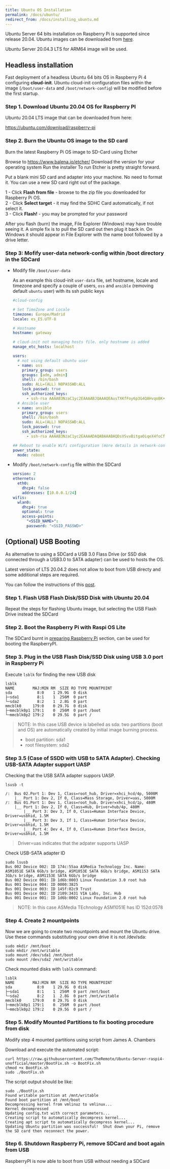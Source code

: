 ```yaml
---
title: Ubuntu OS Installation
permalink: /docs/ubuntu/
redirect_from: /docs/installing_ubuntu.md
---
```


Ubuntu Server 64 bits installation on Raspberry Pi is supported since release 20.04.
Ubuntu images can be downloaded from [here](https://ubuntu.com/download/raspberry-pi).

Ubuntu Server 20.04.3 LTS for ARM64 image will be used.


## Headless installation

Fast deployment of a headless Ubuntu 64 bits OS in Raspberry Pi 4 configuring **cloud-init**.
Ubuntu cloud-init configuration files within the image (`/boot/user-data` and `/boot/network-config`) will be modified before the first startup.

### Step 1. Download Ubuntu 20.04 OS for Raspberry PI

Ubuntu 20.04 LTS image that can be downloaded from here:

https://ubuntu.com/download/raspberry-pi


### Step 2. Burn the Ubuntu OS image to the SD card
Burn the latest Raspberry Pi OS image to SD-Card using Etcher

Browse to https://www.balena.io/etcher/
Download the version for your operating system
Run the installer
To run Etcher is pretty straight forward.

Put a blank mini SD card and adapter into your machine. No need to format it. You can use a new SD card right out of the package.

1 - Click **Flash from file** - browse to the zip file you downloaded for Raspberry Pi OS.<br>
2 - Click **Select target** - it may find the SDHC Card automatically, if not select it.<br>
3 - Click **Flash!** - you may be prompted for your password

After you flash (burn) the image,  File Explorer (Windows) may have trouble seeing it. A simple fix is to pull the SD card out then plug it back in. On Windows it should appear in File Explorer with the name boot followed by a drive letter.

### Step 3: Mofify user-data network-config within /boot directory in the SDCard

- Modify file `/boot/user-data`

  As an example this cloud-init `user-data` file, set hostname, locale and timezone and specify a couple of users, `oss` and `ansible` (removing default `ubuntu` user) with its ssh public keys

    ```yml
    #cloud-config

    # Set TimeZone and Locale
    timezone: Europe/Madrid
    locale: es_ES.UTF-8

    # Hostname
    hostname: gateway

    # cloud-init not managing hosts file. only hostname is added
    manage_etc_hosts: localhost

    users:
      # not using default ubuntu user
      - name: oss
        primary_group: users
        groups: [adm, admin]
        shell: /bin/bash
        sudo: ALL=(ALL) NOPASSWD:ALL
        lock_passwd: true
        ssh_authorized_keys:
          - ssh-rsa AAAAB3NzaC1yc2EAAAABJQAAAQEAusTXKfFoy6p3G4QAHvqoBK+9Vn2+cx2G5AY89WmjMikmeTG9KUseOCIAx22BCrFTNryMZ0oLx4u3M+Ibm1nX76R3Gs4b+gBsgf0TFENzztST++n9/bHYWeMVXddeV9RFbvPnQZv/TfLfPUejIMjFt26JCfhZdw3Ukpx9FKYhFDxr2jG9hXzCY9Ja2IkVwHuBcO4gvWV5xtI1nS/LvMw44Okmlpqos/ETjkd12PLCxZU6GQDslUgGZGuWsvOKbf51sR+cvBppEAG3ujIDySZkVhXqH1SSaGQbxF0pO6N5d4PWus0xsafy5z1AJdTeXZdBXPVvUSNVOUw8lbL+RTWI2Q== ubuntu@mi_pc
      # Ansible user
      - name: ansible
        primary_group: users
        shell: /bin/bash
        sudo: ALL=(ALL) NOPASSWD:ALL
        lock_passwd: true
        ssh_authorized_keys:
          - ssh-rsa AAAAB3NzaC1yc2EAAAADAQABAAABAQDsVSvxBitgaOiqeX4foCfhIe4yZj+OOaWP+wFuoUOBCZMWQ3cW188nSyXhXKfwYK50oo44O6UVEb2GZiU9bLOoy1fjfiGMOnmp3AUVG+e6Vh5aXOeLCEKKxV3I8LjMXr4ack6vtOqOVFBGFSN0ThaRTZwKpoxQ+pEzh+Q4cMJTXBHXYH0eP7WEuQlPIM/hmhGa4kIw/A92Rm0ZlF2H6L2QzxdLV/2LmnLAkt9C+6tH62hepcMCIQFPvHVUqj93hpmNm9MQI4hM7uK5qyH8wGi3nmPuX311km3hkd5O6XT5KNZq9Nk1HTC2GHqYzwha/cAka5pRUfZmWkJrEuV3sNAl ansible@pimaster

    ## Reboot to enable Wifi configuration (more details in network-config file)
    power_state:
      mode: reboot

    ```

- Modify `/boot/network-config` file within the SDCard

    ```yml
    version: 2
    ethernets:
      eth0:
        dhcp4: false
        addresses: [10.0.0.1/24]
    wifis:
      wlan0:
        dhcp4: true
        optional: true
        access-points:
          "<SSID_NAME>":
          password: "<SSID_PASSWD>"
    ```


## (Optional) USB Booting

As alternative to using a SDCard a USB 3.0 Flass Drive (or SSD disk connected through a USB3.0 to SATA adapter) can be used to hosts the OS.

Latest version of LTS 20.04.2 does not allow to boot from USB directy and some additional steps are required. 

You can follow the instructions of this [post](https://jamesachambers.com/raspberry-pi-4-ubuntu-20-04-usb-mass-storage-boot-guide/).

### Step 1. Flash USB Flash Disk/SSD Disk with Ubuntu 20.04

Repeat the steps for flashing Ubuntu image, but selecting the USB Flash Drive instead the SDCard

### Step 2. Boot the Raspberry Pi with Raspi OS Lite

The SDCard burnt in [preparing Raspberry Pi](/docs/firmware/) section, can be used for booting the RaspberryPI.

### Step 3. Plug in the USB Flash Disk/SSD Disk using USB 3.0 port in Raspberry Pi 

Execute `lsblk` for finding the new USB disk

```
lsblk
NAME        MAJ:MIN RM  SIZE RO TYPE MOUNTPOINT
sda           8:0    1 29.9G  0 disk
├─sda1        8:1    1  256M  0 part
└─sda2        8:2    1  2.8G  0 part
mmcblk0     179:0    0 29.7G  0 disk
├─mmcblk0p1 179:1    0  256M  0 part /boot
└─mmcblk0p2 179:2    0 29.5G  0 part /
```

> NOTE: In this case USB device is labelled as sda: two partitions (boot and OS) are automatically created by initial image burning process.
>  - boot partition: sda1
>  - root filesystem: sda2

### Step 3.5 (Case of SSDD with USB to SATA Adapter). Checking USB-SATA Adapter support UASP

Checking that the USB SATA adapter suppors UASP.

```shell
lsusb -t

/:  Bus 02.Port 1: Dev 1, Class=root_hub, Driver=xhci_hcd/4p, 5000M
    |__ Port 1: Dev 2, If 0, Class=Mass Storage, Driver=uas, 5000M
/:  Bus 01.Port 1: Dev 1, Class=root_hub, Driver=xhci_hcd/1p, 480M
    |__ Port 1: Dev 2, If 0, Class=Hub, Driver=hub/4p, 480M
        |__ Port 3: Dev 3, If 0, Class=Human Interface Device, Driver=usbhid, 1.5M
        |__ Port 3: Dev 3, If 1, Class=Human Interface Device, Driver=usbhid, 1.5M
        |__ Port 4: Dev 4, If 0, Class=Human Interface Device, Driver=usbhid, 1.5M

```
> Driver=uas indicates that the adpater supports UASP


Check USB-SATA adapter ID

```shell
sudo lsusb
Bus 002 Device 002: ID 174c:55aa ASMedia Technology Inc. Name: ASM1051E SATA 6Gb/s bridge, ASM1053E SATA 6Gb/s bridge, ASM1153 SATA 3Gb/s bridge, ASM1153E SATA 6Gb/s bridge
Bus 002 Device 001: ID 1d6b:0003 Linux Foundation 3.0 root hub
Bus 001 Device 004: ID 0000:3825
Bus 001 Device 003: ID 145f:02c9 Trust
Bus 001 Device 002: ID 2109:3431 VIA Labs, Inc. Hub
Bus 001 Device 001: ID 1d6b:0002 Linux Foundation 2.0 root hub
```

> NOTE: In this case ASMedia TEchnology ASM1051E has ID 152d:0578

### Step 4. Create 2 mountpoints  

Now we are going to create two mountpoints and mount the Ubuntu drive.
Use these commands substituting your own drive it is not /dev/sda:
```
sudo mkdir /mnt/boot
sudo mkdir /mnt/writable
sudo mount /dev/sda1 /mnt/boot
sudo mount /dev/sda2 /mnt/writable
```

Check mounted disks with `lsblk` command:

```
lsblk
NAME        MAJ:MIN RM  SIZE RO TYPE MOUNTPOINT
sda           8:0    1 29.9G  0 disk
├─sda1        8:1    1  256M  0 part /mnt/boot
└─sda2        8:2    1  2.8G  0 part /mnt/writable
mmcblk0     179:0    0 29.7G  0 disk
├─mmcblk0p1 179:1    0  256M  0 part /boot
└─mmcblk0p2 179:2    0 29.5G  0 part /
```

### Step 5. Modify Mounted Partitions to fix booting procedure from disk 

Modify step 4 mounted partitions using script from James A. Chambers

Download and execute the automated script:

    curl https://raw.githubusercontent.com/TheRemote/Ubuntu-Server-raspi4-unofficial/master/BootFix.sh -o BootFix.sh
    chmod +x BootFix.sh
    sudo ./BootFix.sh

The script output should be like:
```
sudo ./BootFix.sh
Found writable partition at /mnt/writable
Found boot partition at /mnt/boot
Decompressing kernel from vmlinuz to vmlinux...
Kernel decompressed
Updating config.txt with correct parameters...
Creating script to automatically decompress kernel...
Creating apt script to automatically decompress kernel...
Updating Ubuntu partition was successful!  Shut down your Pi, remove the SD card then reconnect the power.
```
### Step 6. Shutdown Raspberry Pi, remove SDCard and boot again from USB
RaspberryPI is  now able to boot from USB without needing a SDCard
